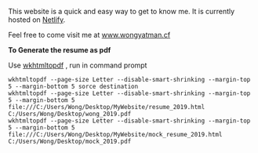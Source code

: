 
This website is a quick and easy way to get to know me. It is currently hosted on [Netlify](https://www.netlify.com/).

Feel free to come visit me at www.wongyatman.cf

**To Generate the resume as pdf**


Use [wkhtmltopdf](https://wkhtmltopdf.org/) , run in command prompt
```
wkhtmltopdf --page-size Letter --disable-smart-shrinking --margin-top 5 --margin-bottom 5 sorce destination
wkhtmltopdf --page-size Letter --disable-smart-shrinking --margin-top 5 --margin-bottom 5 file:///C:/Users/Wong/Desktop/MyWebsite/resume_2019.html C:/Users/Wong/Desktop/wong_2019.pdf
wkhtmltopdf --page-size Letter --disable-smart-shrinking --margin-top 5 --margin-bottom 5 file:///C:/Users/Wong/Desktop/MyWebsite/mock_resume_2019.html C:/Users/Wong/Desktop/mock_2019.pdf
```
